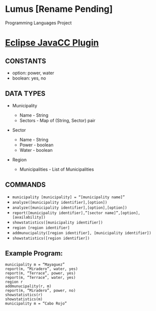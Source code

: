 # Lumus [Rename Pending]
Programming Languages Project

# [Eclipse JavaCC Plugin](http://eclipse-javacc.sourceforge.net/)


## CONSTANTS
* option: power, water
* boolean: yes, no

## DATA TYPES
* Municipality
   * Name - String
   * Sectors - Map of (String, Sector) pair

*  Sector
   * Name - String
   * Power - boolean
   * Water - boolean
	
* Region
   * Municipalities - List of Municipalities

## COMMANDS
* `municipality [municipality] = “[municipality name]”`
* `analyze([municipality identifier],[option])`
* `analyze([municipality identifier],[option],[option])`
* `report([municipality identifier],”[sector name]”,[option],[availability])`
* `showstatistics([municipality identifier])`
* `region [region identifier]`
* `addmunucipality([region identifier], [municipality identifier])`
* `showstatistics([region identifier])`

## Example Program:
```
municipality m = “Mayaguez”
report(m, “Miradero”, water, yes)
report(m, “Terrace”, power, yes)
report(m, “Terrace”, water, yes)
region r
addmunucipality(r, m)
report(m, “Miradero”, power, no)
showstatistics(r)
showstatistics(m)
municipality m = “Cabo Rojo”
```